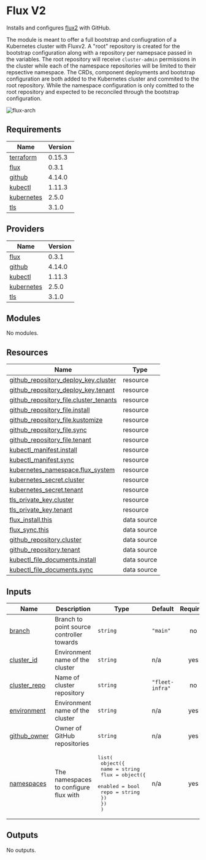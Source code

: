 # Flux V2

Installs and configures [flux2](https://github.com/fluxcd/flux2) with GitHub.

The module is meant to offer a full bootstrap and confiugration of a Kubernetes cluster
with Fluxv2. A "root" repository is created for the bootstrap configuration along with a
repository per namepsace passed in the variables. The root repository will receive `cluster-admin`
permissions in the cluster while each of the namespace repositories will be limited to their
repsective namespace. The CRDs, component deployments and bootstrap configuration are both
added to the Kubernetes cluster and commited to the root repository. While the namespace
configuration is only comitted to the root repository and expected to be reconciled through
the bootstrap configuration.

![flux-arch](../../../assets/fluxcd-v2.jpg)

## Requirements

| Name | Version |
|------|---------|
| <a name="requirement_terraform"></a> [terraform](#requirement\_terraform) | 0.15.3 |
| <a name="requirement_flux"></a> [flux](#requirement\_flux) | 0.3.1 |
| <a name="requirement_github"></a> [github](#requirement\_github) | 4.14.0 |
| <a name="requirement_kubectl"></a> [kubectl](#requirement\_kubectl) | 1.11.3 |
| <a name="requirement_kubernetes"></a> [kubernetes](#requirement\_kubernetes) | 2.5.0 |
| <a name="requirement_tls"></a> [tls](#requirement\_tls) | 3.1.0 |

## Providers

| Name | Version |
|------|---------|
| <a name="provider_flux"></a> [flux](#provider\_flux) | 0.3.1 |
| <a name="provider_github"></a> [github](#provider\_github) | 4.14.0 |
| <a name="provider_kubectl"></a> [kubectl](#provider\_kubectl) | 1.11.3 |
| <a name="provider_kubernetes"></a> [kubernetes](#provider\_kubernetes) | 2.5.0 |
| <a name="provider_tls"></a> [tls](#provider\_tls) | 3.1.0 |

## Modules

No modules.

## Resources

| Name | Type |
|------|------|
| [github_repository_deploy_key.cluster](https://registry.terraform.io/providers/integrations/github/4.14.0/docs/resources/repository_deploy_key) | resource |
| [github_repository_deploy_key.tenant](https://registry.terraform.io/providers/integrations/github/4.14.0/docs/resources/repository_deploy_key) | resource |
| [github_repository_file.cluster_tenants](https://registry.terraform.io/providers/integrations/github/4.14.0/docs/resources/repository_file) | resource |
| [github_repository_file.install](https://registry.terraform.io/providers/integrations/github/4.14.0/docs/resources/repository_file) | resource |
| [github_repository_file.kustomize](https://registry.terraform.io/providers/integrations/github/4.14.0/docs/resources/repository_file) | resource |
| [github_repository_file.sync](https://registry.terraform.io/providers/integrations/github/4.14.0/docs/resources/repository_file) | resource |
| [github_repository_file.tenant](https://registry.terraform.io/providers/integrations/github/4.14.0/docs/resources/repository_file) | resource |
| [kubectl_manifest.install](https://registry.terraform.io/providers/gavinbunney/kubectl/1.11.3/docs/resources/manifest) | resource |
| [kubectl_manifest.sync](https://registry.terraform.io/providers/gavinbunney/kubectl/1.11.3/docs/resources/manifest) | resource |
| [kubernetes_namespace.flux_system](https://registry.terraform.io/providers/hashicorp/kubernetes/2.5.0/docs/resources/namespace) | resource |
| [kubernetes_secret.cluster](https://registry.terraform.io/providers/hashicorp/kubernetes/2.5.0/docs/resources/secret) | resource |
| [kubernetes_secret.tenant](https://registry.terraform.io/providers/hashicorp/kubernetes/2.5.0/docs/resources/secret) | resource |
| [tls_private_key.cluster](https://registry.terraform.io/providers/hashicorp/tls/3.1.0/docs/resources/private_key) | resource |
| [tls_private_key.tenant](https://registry.terraform.io/providers/hashicorp/tls/3.1.0/docs/resources/private_key) | resource |
| [flux_install.this](https://registry.terraform.io/providers/fluxcd/flux/0.3.1/docs/data-sources/install) | data source |
| [flux_sync.this](https://registry.terraform.io/providers/fluxcd/flux/0.3.1/docs/data-sources/sync) | data source |
| [github_repository.cluster](https://registry.terraform.io/providers/integrations/github/4.14.0/docs/data-sources/repository) | data source |
| [github_repository.tenant](https://registry.terraform.io/providers/integrations/github/4.14.0/docs/data-sources/repository) | data source |
| [kubectl_file_documents.install](https://registry.terraform.io/providers/gavinbunney/kubectl/1.11.3/docs/data-sources/file_documents) | data source |
| [kubectl_file_documents.sync](https://registry.terraform.io/providers/gavinbunney/kubectl/1.11.3/docs/data-sources/file_documents) | data source |

## Inputs

| Name | Description | Type | Default | Required |
|------|-------------|------|---------|:--------:|
| <a name="input_branch"></a> [branch](#input\_branch) | Branch to point source controller towards | `string` | `"main"` | no |
| <a name="input_cluster_id"></a> [cluster\_id](#input\_cluster\_id) | Environment name of the cluster | `string` | n/a | yes |
| <a name="input_cluster_repo"></a> [cluster\_repo](#input\_cluster\_repo) | Name of cluster repository | `string` | `"fleet-infra"` | no |
| <a name="input_environment"></a> [environment](#input\_environment) | Environment name of the cluster | `string` | n/a | yes |
| <a name="input_github_owner"></a> [github\_owner](#input\_github\_owner) | Owner of GitHub repositories | `string` | n/a | yes |
| <a name="input_namespaces"></a> [namespaces](#input\_namespaces) | The namespaces to configure flux with | <pre>list(<br>    object({<br>      name = string<br>      flux = object({<br>        enabled = bool<br>        repo    = string<br>      })<br>    })<br>  )</pre> | n/a | yes |

## Outputs

No outputs.
